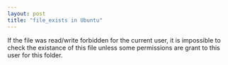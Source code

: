 ```yaml
---
layout: post
title: "file_exists in Ubuntu"
---
```


If the file was read/write forbidden for the current user, it is impossible to check the existance of this file unless some permissions are grant to this user for this folder.